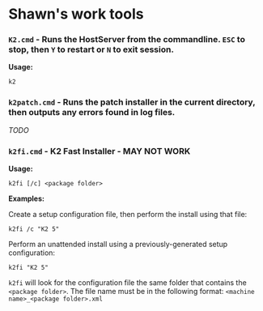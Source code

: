 Shawn's work tools
==================

### `K2.cmd` - Runs the HostServer from the commandline. `ESC` to stop, then `Y` to restart or `N` to exit session.

**Usage:**

```
k2
```

### `k2patch.cmd` - Runs the patch installer in the current directory, then outputs any errors found in log files.

_TODO_

### `k2fi.cmd` - K2 Fast Installer - MAY NOT WORK

**Usage:**

```
k2fi [/c] <package folder>
```

**Examples:**

Create a setup configuration file, then perform the install using that file:

```
k2fi /c "K2 5"
```

Perform an unattended install using a previously-generated setup configuration:

```
k2fi "K2 5"
```

`k2fi` will look for the configuration file the same folder that contains the `<package folder>`. The file name
must be in the following format: `<machine name>_<package folder>.xml`
